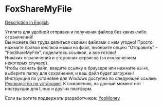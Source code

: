 # FoxShareMyFile
[Description in English](https://github.com/Vadim0102/FoxShareMyFile/blob/main/README.md)

Утилита для удобной отправки и получения файлов без каких-либо ограничений!\
Вы можете без труда делиться своими файлами с кем угодно! Просто нажмите правой кнопкой мыши на файл, выберите опцию "Отправить" – "FoxShareMyFile", поделитесь ссылкой, и все готово!\
Никаких ограничений и сторонних сервисов (за исключением некоторых случаев).\
Чтобы скачать файл, введите ссылку в браузере или нажмите `Win+R`, выберите папку для сохранения, и ваш файл будет загружен!\
Инструкция по установке для Windows доступна по следующей ссылке: [Руководство по установке](https://github.com/Vadim0102/FoxShareMyFile/releases/tag/v0.0.2-rise). К сожалению, на данный момент нет инструкции для Linux и других платформ.

Если вы хотите поддержать разработчиков: [YooMoney](https://yoomoney.ru/fundraise/15H29J0F5I4.240927)
